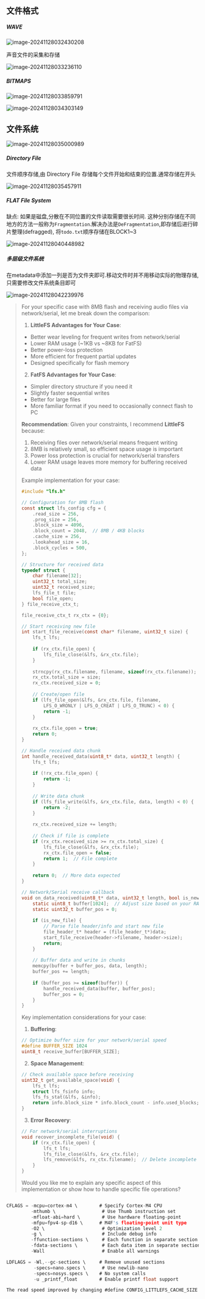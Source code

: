 ## 文件格式

##### WAVE

![image-20241128032430208](assets/image-20241128032430208.png)

声音文件的采集和存储

![image-20241128033236110](assets/image-20241128033236110.png)

##### BITMAPS

![image-20241128033859791](assets/image-20241128033859791.png)

![image-20241128034303149](assets/image-20241128034303149.png)

## 文件系统

![image-20241128035000989](assets/image-20241128035000989.png)

##### Directory File

文件顺序存储,由 Directory File 存储每个文件开始和结束的位置.通常存储在开头

![image-20241128035457911](assets/image-20241128035457911.png)

##### FLAT File System

缺点: 如果是磁盘,分散在不同位置的文件读取需要很长时间. 这种分别存储在不同地方的方法一般称为`Fragmentation`.解决办法是`DeFragmentation`,即存储后进行碎片整理(defragged), 将`todo.txt`顺序存储在BLOCK1~3

![image-20241128040448982](assets/image-20241128040448982.png)

##### 多层级文件系统

在metadata中添加一列是否为文件夹即可.移动文件时并不用移动实际的物理存储,只需要修改文件系统条目即可

![image-20241128042239976](assets/image-20241128042239976.png)



> For your specific case with 8MB flash and receiving audio files via network/serial, let me break down the comparison:
>
> 1. **LittleFS Advantages for Your Case**:
> - Better wear leveling for frequent writes from network/serial
> - Lower RAM usage (~1KB vs ~8KB for FatFS)
> - Better power-loss protection
> - More efficient for frequent partial updates
> - Designed specifically for flash memory
>
> 2. **FatFS Advantages for Your Case**:
> - Simpler directory structure if you need it
> - Slightly faster sequential writes
> - Better for large files
> - More familiar format if you need to occasionally connect flash to PC
>
> **Recommendation**: Given your constraints, I recommend **LittleFS** because:
> 1. Receiving files over network/serial means frequent writing
> 2. 8MB is relatively small, so efficient space usage is important
> 3. Power loss protection is crucial for network/serial transfers
> 4. Lower RAM usage leaves more memory for buffering received data
>
> Example implementation for your case:
>
> ```c
> #include "lfs.h"
> 
> // Configuration for 8MB flash
> const struct lfs_config cfg = {
>     .read_size = 256,
>     .prog_size = 256,
>     .block_size = 4096,
>     .block_count = 2048,  // 8MB / 4KB blocks
>     .cache_size = 256,
>     .lookahead_size = 16,
>     .block_cycles = 500,
> };
> 
> // Structure for received data
> typedef struct {
>     char filename[32];
>     uint32_t total_size;
>     uint32_t received_size;
>     lfs_file_t file;
>     bool file_open;
> } file_receive_ctx_t;
> 
> file_receive_ctx_t rx_ctx = {0};
> 
> // Start receiving new file
> int start_file_receive(const char* filename, uint32_t size) {
>     lfs_t lfs;
>     
>     if (rx_ctx.file_open) {
>         lfs_file_close(&lfs, &rx_ctx.file);
>     }
>     
>     strncpy(rx_ctx.filename, filename, sizeof(rx_ctx.filename));
>     rx_ctx.total_size = size;
>     rx_ctx.received_size = 0;
>     
>     // Create/open file
>     if (lfs_file_open(&lfs, &rx_ctx.file, filename, 
>         LFS_O_WRONLY | LFS_O_CREAT | LFS_O_TRUNC) < 0) {
>         return -1;
>     }
>     
>     rx_ctx.file_open = true;
>     return 0;
> }
> 
> // Handle received data chunk
> int handle_received_data(uint8_t* data, uint32_t length) {
>     lfs_t lfs;
>     
>     if (!rx_ctx.file_open) {
>         return -1;
>     }
>     
>     // Write data chunk
>     if (lfs_file_write(&lfs, &rx_ctx.file, data, length) < 0) {
>         return -2;
>     }
>     
>     rx_ctx.received_size += length;
>     
>     // Check if file is complete
>     if (rx_ctx.received_size >= rx_ctx.total_size) {
>         lfs_file_close(&lfs, &rx_ctx.file);
>         rx_ctx.file_open = false;
>         return 1;  // File complete
>     }
>     
>     return 0;  // More data expected
> }
> 
> // Network/Serial receive callback
> void on_data_received(uint8_t* data, uint32_t length, bool is_new_file) {
>     static uint8_t buffer[1024];  // Adjust size based on your RAM
>     static uint32_t buffer_pos = 0;
>     
>     if (is_new_file) {
>         // Parse file header/info and start new file
>         file_header_t* header = (file_header_t*)data;
>         start_file_receive(header->filename, header->size);
>         return;
>     }
>     
>     // Buffer data and write in chunks
>     memcpy(buffer + buffer_pos, data, length);
>     buffer_pos += length;
>     
>     if (buffer_pos >= sizeof(buffer)) {
>         handle_received_data(buffer, buffer_pos);
>         buffer_pos = 0;
>     }
> }
> ```
>
> Key implementation considerations for your case:
>
> 1. **Buffering**:
> ```c
> // Optimize buffer size for your network/serial speed
> #define BUFFER_SIZE 1024
> uint8_t receive_buffer[BUFFER_SIZE];
> ```
>
> 2. **Space Management**:
> ```c
> // Check available space before receiving
> uint32_t get_available_space(void) {
>     lfs_t lfs;
>     struct lfs_fsinfo info;
>     lfs_fs_stat(&lfs, &info);
>     return info.block_size * info.block_count - info.used_blocks;
> }
> ```
>
> 3. **Error Recovery**:
> ```c
> // For network/serial interruptions
> void recover_incomplete_file(void) {
>     if (rx_ctx.file_open) {
>         lfs_t lfs;
>         lfs_file_close(&lfs, &rx_ctx.file);
>         lfs_remove(&lfs, rx_ctx.filename);  // Delete incomplete file
>     }
> }
> ```
>
> Would you like me to explain any specific aspect of this implementation or show how to handle specific file operations?







```c

CFLAGS = -mcpu=cortex-m4 \        # Specify Cortex-M4 CPU
         -mthumb \                 # Use Thumb instruction set
         -mfloat-abi=hard \        # Use hardware floating-point
         -mfpu=fpv4-sp-d16 \      # M4F's floating-point unit type
         -O2 \                     # Optimization level 2
         -g \                      # Include debug info
         -ffunction-sections \     # Each function in separate section
         -fdata-sections \         # Each data item in separate section
         -Wall                     # Enable all warnings

LDFLAGS = -Wl,--gc-sections \     # Remove unused sections
          -specs=nano.specs \      # Use newlib-nano
          -specs=nosys.specs \    # No system calls
    	  -u _printf_float 		  # Enable printf float support

The read speed improved by changing #define CONFIG_LITTLEFS_CACHE_SIZE from 128 to 512
```

